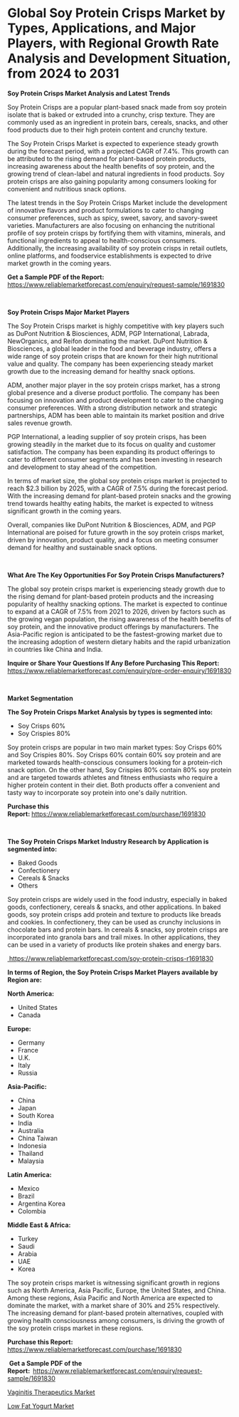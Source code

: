 <p><h1>Global Soy Protein Crisps Market by Types, Applications, and Major Players, with Regional Growth Rate Analysis and Development Situation, from 2024 to 2031</h1></p><p><strong>Soy Protein Crisps Market Analysis and Latest Trends</strong></p>
<p><p>Soy Protein Crisps are a popular plant-based snack made from soy protein isolate that is baked or extruded into a crunchy, crisp texture. They are commonly used as an ingredient in protein bars, cereals, snacks, and other food products due to their high protein content and crunchy texture.</p><p>The Soy Protein Crisps Market is expected to experience steady growth during the forecast period, with a projected CAGR of 7.4%. This growth can be attributed to the rising demand for plant-based protein products, increasing awareness about the health benefits of soy protein, and the growing trend of clean-label and natural ingredients in food products. Soy protein crisps are also gaining popularity among consumers looking for convenient and nutritious snack options.</p><p>The latest trends in the Soy Protein Crisps Market include the development of innovative flavors and product formulations to cater to changing consumer preferences, such as spicy, sweet, savory, and savory-sweet varieties. Manufacturers are also focusing on enhancing the nutritional profile of soy protein crisps by fortifying them with vitamins, minerals, and functional ingredients to appeal to health-conscious consumers. Additionally, the increasing availability of soy protein crisps in retail outlets, online platforms, and foodservice establishments is expected to drive market growth in the coming years.</p></p>
<p><strong>Get a Sample PDF of the Report:&nbsp;</strong> <a href="https://www.reliablemarketforecast.com/enquiry/request-sample/1691830">https://www.reliablemarketforecast.com/enquiry/request-sample/1691830</a></p>
<p>&nbsp;</p>
<p><strong>Soy Protein Crisps Major Market Players</strong></p>
<p><p>The Soy Protein Crisps market is highly competitive with key players such as DuPont Nutrition & Biosciences, ADM, PGP International, Labrada, NewOrganics, and Reifon dominating the market. DuPont Nutrition & Biosciences, a global leader in the food and beverage industry, offers a wide range of soy protein crisps that are known for their high nutritional value and quality. The company has been experiencing steady market growth due to the increasing demand for healthy snack options.</p><p>ADM, another major player in the soy protein crisps market, has a strong global presence and a diverse product portfolio. The company has been focusing on innovation and product development to cater to the changing consumer preferences. With a strong distribution network and strategic partnerships, ADM has been able to maintain its market position and drive sales revenue growth.</p><p>PGP International, a leading supplier of soy protein crisps, has been growing steadily in the market due to its focus on quality and customer satisfaction. The company has been expanding its product offerings to cater to different consumer segments and has been investing in research and development to stay ahead of the competition.</p><p>In terms of market size, the global soy protein crisps market is projected to reach $2.3 billion by 2025, with a CAGR of 7.5% during the forecast period. With the increasing demand for plant-based protein snacks and the growing trend towards healthy eating habits, the market is expected to witness significant growth in the coming years.</p><p>Overall, companies like DuPont Nutrition & Biosciences, ADM, and PGP International are poised for future growth in the soy protein crisps market, driven by innovation, product quality, and a focus on meeting consumer demand for healthy and sustainable snack options.</p></p>
<p>&nbsp;</p>
<p><strong>What Are The Key Opportunities For Soy Protein Crisps Manufacturers?</strong></p>
<p><p>The global soy protein crisps market is experiencing steady growth due to the rising demand for plant-based protein products and the increasing popularity of healthy snacking options. The market is expected to continue to expand at a CAGR of 7.5% from 2021 to 2026, driven by factors such as the growing vegan population, the rising awareness of the health benefits of soy protein, and the innovative product offerings by manufacturers. The Asia-Pacific region is anticipated to be the fastest-growing market due to the increasing adoption of western dietary habits and the rapid urbanization in countries like China and India.</p></p>
<p><strong>Inquire or Share Your Questions If Any Before Purchasing This Report:</strong> <a href="https://www.reliablemarketforecast.com/enquiry/pre-order-enquiry/1691830">https://www.reliablemarketforecast.com/enquiry/pre-order-enquiry/1691830</a></p>
<p>&nbsp;</p>
<p><strong>Market Segmentation</strong></p>
<p><strong>The Soy Protein Crisps Market Analysis by types is segmented into:</strong></p>
<p><ul><li>Soy Crisps 60%</li><li>Soy Crispies 80%</li></ul></p>
<p><p>Soy protein crisps are popular in two main market types: Soy Crisps 60% and Soy Crispies 80%. Soy Crisps 60% contain 60% soy protein and are marketed towards health-conscious consumers looking for a protein-rich snack option. On the other hand, Soy Crispies 80% contain 80% soy protein and are targeted towards athletes and fitness enthusiasts who require a higher protein content in their diet. Both products offer a convenient and tasty way to incorporate soy protein into one's daily nutrition.</p></p>
<p><strong>Purchase this Report:&nbsp;</strong><a href="https://www.reliablemarketforecast.com/purchase/1691830">https://www.reliablemarketforecast.com/purchase/1691830</a></p>
<p>&nbsp;</p>
<p><strong>The Soy Protein Crisps Market Industry Research by Application is segmented into:</strong></p>
<p><ul><li>Baked Goods</li><li>Confectionery</li><li>Cereals & Snacks</li><li>Others</li></ul></p>
<p><p>Soy protein crisps are widely used in the food industry, especially in baked goods, confectionery, cereals & snacks, and other applications. In baked goods, soy protein crisps add protein and texture to products like breads and cookies. In confectionery, they can be used as crunchy inclusions in chocolate bars and protein bars. In cereals & snacks, soy protein crisps are incorporated into granola bars and trail mixes. In other applications, they can be used in a variety of products like protein shakes and energy bars.</p></p>
<p><a href="https://www.reliablemarketforecast.com/soy-protein-crisps-r1691830">&nbsp;https://www.reliablemarketforecast.com/soy-protein-crisps-r1691830</a></p>
<p><strong>In terms of Region, the Soy Protein Crisps Market Players available by Region are:</strong></p>
<p>
    <p> <strong> North America: </strong>
        <ul>
            <li>United States</li>
            <li>Canada</li>
        </ul>
        </p> 
    <p> <strong> Europe: </strong>
        <ul>
            <li>Germany</li>
            <li>France</li>
            <li>U.K.</li>
            <li>Italy</li>
            <li>Russia</li>
        </ul>
        </p> 
    <p> <strong> Asia-Pacific: </strong>
        <ul>
            <li>China</li>
            <li>Japan</li>
            <li>South Korea</li>
            <li>India</li>
            <li>Australia</li>
            <li>China Taiwan</li>
            <li>Indonesia</li>
            <li>Thailand</li>
            <li>Malaysia</li>
        </ul>
        </p> 
    <p> <strong> Latin America: </strong>
        <ul>
            <li>Mexico</li>
            <li>Brazil</li>
            <li>Argentina Korea</li>
            <li>Colombia</li>
        </ul>
        </p> 
    <p> <strong> Middle East & Africa: </strong>
        <ul>
            <li>Turkey</li>
            <li>Saudi</li>
            <li>Arabia</li>
            <li>UAE</li>
            <li>Korea</li>
        </ul>
    </p>
    </p>
<p><p>The soy protein crisps market is witnessing significant growth in regions such as North America, Asia Pacific, Europe, the United States, and China. Among these regions, Asia Pacific and North America are expected to dominate the market, with a market share of 30% and 25% respectively. The increasing demand for plant-based protein alternatives, coupled with growing health consciousness among consumers, is driving the growth of the soy protein crisps market in these regions.</p></p>
<p><strong>Purchase this Report: </strong><a href="https://www.reliablemarketforecast.com/purchase/1691830">https://www.reliablemarketforecast.com/purchase/1691830</a></p>
<p>&nbsp;<strong>Get a Sample PDF of the Report:&nbsp;&nbsp;</strong><a href="https://www.reliablemarketforecast.com/enquiry/request-sample/1691830">https://www.reliablemarketforecast.com/enquiry/request-sample/1691830</a></p>
<p><strong></strong></p>
<p><p><a href="https://github.com/BurtonGALEN/Market-Research-Report-List-1/blob/main/vaginitis-therapeutics-market.md">Vaginitis Therapeutics Market</a></p><p><a href="https://www.linkedin.com/pulse/global-low-fat-yogurt-market-sector-types-applications-player-axuqf?trackingId=OxgSHPQSRKu15YJGsjsJfw%3D%3D">Low Fat Yogurt Market</a></p></p>
